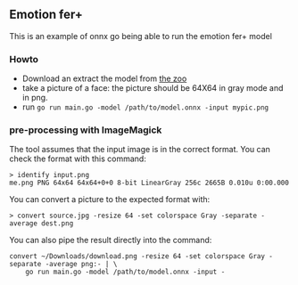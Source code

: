 ## Emotion fer+

This is an example of onnx go being able to run the emotion fer+ model

### Howto

- Download an extract the model from [the zoo](https://github.com/onnx/models/tree/master/vision/body_analysis/emotion_ferplus)
- take a picture of a face: the picture should be 64X64 in gray mode and in png.
- run `go run main.go -model /path/to/model.onnx -input mypic.png`

### pre-processing with ImageMagick

The tool assumes that the input image is in the correct format.
You can check the format with this command:

```
> identify input.png
me.png PNG 64x64 64x64+0+0 8-bit LinearGray 256c 2665B 0.010u 0:00.000
```

You can convert a picture to the expected format with:

```
> convert source.jpg -resize 64 -set colorspace Gray -separate -average dest.png
```

You can also pipe the result directly into the command:

```
convert ~/Downloads/download.png -resize 64 -set colorspace Gray -separate -average png:- | \
    go run main.go -model /path/to/model.onnx -input -
```
